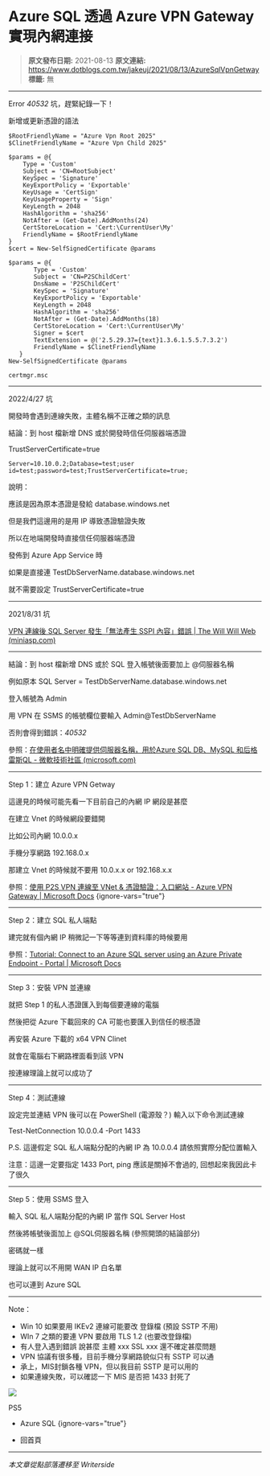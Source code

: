 # Azure SQL 透過 Azure VPN Gateway 實現內網連接

> **原文發布日期:** 2021-08-13
> **原文連結:** https://www.dotblogs.com.tw/jakeuj/2021/08/13/AzureSqlVpnGetway
> **標籤:** 無

---

Error *40532* 坑，趕緊紀錄一下！

新增或更新憑證的語法

```
$RootFriendlyName = "Azure Vpn Root 2025"
$ClinetFriendlyName = "Azure Vpn Child 2025"

$params = @{
    Type = 'Custom'
    Subject = 'CN=RootSubject'
    KeySpec = 'Signature'
    KeyExportPolicy = 'Exportable'
    KeyUsage = 'CertSign'
    KeyUsageProperty = 'Sign'
    KeyLength = 2048
    HashAlgorithm = 'sha256'
    NotAfter = (Get-Date).AddMonths(24)
    CertStoreLocation = 'Cert:\CurrentUser\My'
    FriendlyName = $RootFriendlyName
}
$cert = New-SelfSignedCertificate @params

$params = @{
       Type = 'Custom'
       Subject = 'CN=P2SChildCert'
       DnsName = 'P2SChildCert'
       KeySpec = 'Signature'
       KeyExportPolicy = 'Exportable'
       KeyLength = 2048
       HashAlgorithm = 'sha256'
       NotAfter = (Get-Date).AddMonths(18)
       CertStoreLocation = 'Cert:\CurrentUser\My'
       Signer = $cert
       TextExtension = @('2.5.29.37={text}1.3.6.1.5.5.7.3.2')
       FriendlyName = $ClinetFriendlyName
   }
New-SelfSignedCertificate @params

certmgr.msc
```

---

2022/4/27 坑

開發時會遇到連線失敗，主體名稱不正確之類的訊息

結論：到 host 檔新增 DNS 或於開發時信任伺服器端憑證

TrustServerCertificate=true

```
Server=10.10.0.2;Database=test;user id=test;password=test;TrustServerCertificate=true;
```

說明：

應該是因為原本憑證是發給 database.windows.net

但是我們這邊用的是用 IP 導致憑證驗證失敗

所以在地端開發時直接信任伺服器端憑證

發佈到 Azure App Service 時

如果是直接連 TestDbServerName.database.windows.net

就不需要設定 TrustServerCertificate=true

---

2021/8/31 坑

[VPN 連線後 SQL Server 發生「無法產生 SSPI 內容」錯誤 | The Will Will Web (miniasp.com)](https://blog.miniasp.com/post/2011/01/18/Cannot-Generate-SSPI-Context-and-VPN-connection)

---

結論：到 host 檔新增 DNS 或於 SQL 登入帳號後面要加上 @伺服器名稱

例如原本 SQL Server = TestDbServerName.database.windows.net

登入帳號為 Admin

用 VPN 在 SSMS 的帳號欄位要輸入 Admin@TestDbServerName

否則會得到錯誤：*40532*

參照：[在使用者名中明確提供伺服器名稱，用於Azure SQL DB、MySQL 和后格雷斯QL - 微軟技術社區 (microsoft.com)](https://techcommunity.microsoft.com/t5/azure-database-support-blog/providing-the-server-name-explicitly-in-user-names-for-azure-sql/ba-p/368942)

---

Step 1：建立 Azure VPN Getway

這邊見的時候可能先看一下目前自己的內網 IP 網段是甚麼

在建立 Vnet 的時候網段要錯開

比如公司內網 10.0.0.x

手機分享網路 192.168.0.x

那建立 Vnet 的時候就不要用 10.0.x.x or 192.168.x.x

參照：[使用 P2S VPN 連線至 VNet & 憑證驗證：入口網站 - Azure VPN Gateway | Microsoft Docs](https://docs.microsoft.com/zh-tw/azure/vpn-gateway/vpn-gateway-howto-point-to-site-resource-manager-portal?ranMID=24542&ranEAID=je6NUbpObpQ&ranSiteID=je6NUbpObpQ-ve16QxMGvVJ..ucUbCtprQ&epi=je6NUbpObpQ-ve16QxMGvVJ..ucUbCtprQ&irgwc=1&OCID=AID2200057_aff_7593_1243925&tduid=%28ir__p1u96bibkskfqgpn1ah0e2el0e2xruyu3tdry3jc00%29%287593%29%281243925%29%28je6NUbpObpQ-ve16QxMGvVJ..ucUbCtprQ%29%28%29&irclickid=_p1u96bibkskfqgpn1ah0e2el0e2xruyu3tdry3jc00)
{ignore-vars="true"}

---

Step 2：建立 SQL 私人端點

建完就有個內網 IP 稍微記一下等等連到資料庫的時候要用

參照：[Tutorial: Connect to an Azure SQL server using an Azure Private Endpoint - Portal | Microsoft Docs](https://docs.microsoft.com/en-us/azure/private-link/tutorial-private-endpoint-sql-portal#create-an-azure-sql-server-and-private-endpoint)

---

Step 3：安裝 VPN 並連線

就把 Step 1 的私人憑證匯入到每個要連線的電腦

然後把從 Azure 下載回來的 CA 可能也要匯入到信任的根憑證

再安裝 Azure 下載的 x64 VPN Clinet

就會在電腦右下網路裡面看到該 VPN

按連線理論上就可以成功了

---

Step 4：測試連線

設定完並連結 VPN 後可以在 PowerShell (電源殼？) 輸入以下命令測試連線

Test-NetConnection 10.0.0.4 -Port 1433

P.S. 這邊假定 SQL 私人端點分配的內網 IP 為 10.0.0.4 請依照實際分配位置輸入

注意：這邊一定要指定 1433 Port, ping 應該是關掉不會過的, 回想起來我因此卡了很久

---

Step 5：使用 SSMS 登入

輸入 SQL 私人端點分配的內網 IP 當作 SQL Server Host

然後將帳號後面加上 @SQL伺服器名稱 (參照開頭的結論部分)

密碼就一樣

理論上就可以不用開 WAN IP 白名單

也可以連到 Azure SQL

---

Note：

* Win 10 如果要用 IKEv2 連線可能要改 登錄檔 (預設 SSTP 不用)
* WIn 7 之類的要連 VPN 要啟用 TLS 1.2 (也要改登錄檔)
* 有人登入遇到錯誤 說甚麼 主體 xxx SSL xxx 還不確定甚麼問題
* VPN 協議有很多種，目前手機分享網路貌似只有 SSTP 可以通
* 承上，MIS封鎖各種 VPN，但以我目前 SSTP 是可以用的
* 如果連線失敗，可以確認一下 MIS 是否把 1433 封死了

![](https://card.psnprofiles.com/1/jakeuj.png)

PS5

* Azure SQL
{ignore-vars="true"}

* 回首頁

---

*本文章從點部落遷移至 Writerside*
